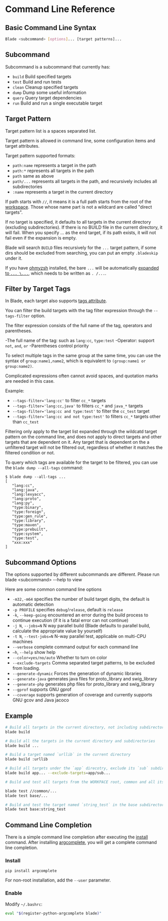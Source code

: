 # Command Line Reference

## Basic Command Line Syntax

```bash
Blade <subcommand> [options]... [target patterns]...
```

## Subcommand

Subcommand is a subcommand that currently has:

- `build` Build specified targets
- `test`  Build and run tests
- `clean` Cleanup specified targets
- `dump`  Dump some useful information
- `query` Query target dependencies
- `run`   Build and run a single executable target

## Target Pattern

Target pattern list is a spaces separated list.

Target pattern is allowed in command line, some configuration items and target attributes.

Target pattern supported formats:

- `path:name` represents a target in the path
- `path:*` represents all targets in the path
- `path` same as above
- `path/...` represents all targets in the path, and recursively includes all subdirectories
- `:name` represents a target in the current directory

If path starts with `//`, it means it is a full path starts from the root of the [workspace](workspace.md).
Those whose name part is not a wildcard are called "direct targets".

If no target is specified, it defaults to all targets in the current directory (excluding subdirectories). If there is no BUILD file in the current directory, it will fail.
When you specify ... as the end target, if its path exists, it will not fail even if the expansion is empty.

Blade will search `BUILD` files recursively for the `...` target pattern, if some dirs should be
excluded from searching, you can put an empty `.bladeskip` under it.

If you have [ohmyzsh](https://ohmyz.sh/) installed, the bare `...` will be automatically
[expanded to `... \...`](https://github.com/ohmyzsh/ohmyzsh/wiki/Cheatsheet#directory), which needs to be written as `. /...`.

## Filter by Target Tags

In Blade, each target also supports [tags attribute](build_file.md#tags).

You can filter the build targets with the tag filter expression through the `--tags-filter` option.

The filter expression consists of the full name of the tag, operators and parentheses.

-The full name of the tag: such as `lang:cc`, `type:test`
-Operator: support `not`, `and`, `or`
-Parentheses control priority

To select multiple tags in the same group at the same time, you can use the syntax of `group:name1,name2`, which is equivalent to `(group:name1 or group:name2)`.

Complicated expressions often cannot avoid spaces, and quotation marks are needed in this case.

Example:

- `--tags-filter='lang:cc'` to filter `cc_*` targets
- `--tags-filter='lang:cc,java'` to filters `cc_*` and `java_*` targets
- `--tags-filter='lang:cc and type:test'` to filter the `cc_test` target
- `--tags-filter='lang:cc and not type:test'` to filters `cc_*` targets other than `cc_test`

Filtering only apply to the target list expanded through the wildcatd target pattern on the command
line, and does not apply to direct targets and other targets that are dependent on it.
Any target that is dependent on the a unfiltered target will not be filtered out, regardless of
whether it matches the filtered condition or not.

To query which tags are available for the target to be filtered, you can use the `blade dump --all-tags` command:

```console
$ blade dump --all-tags ...
[
   "lang:cc",
   "lang:java",
   "lang:lexyacc",
   "lang:proto",
   "lang:py",
   "type:binary",
   "type:foreign",
   "type:gen_rule",
   "type:library",
   "type:maven",
   "type:prebuilt",
   "type:system",
   "type:test",
   "xxx:xxx"
]
```

## Subcommand Options

The options supported by different subcommands are different. Please run blade \<subcommand\> --help to view

Here are some common command line options

- `-m32,-m64` specifies the number of build target digits, the default is automatic detection
- `-p PROFILE` specifies `debug`/`release`, default is `release`
- `-k`, `--keep-going` encountered an error during the build process to continue execution (if it is a fatal error can not continue)
- `-j N`, `--jobs=N` N way parallel build (Blade defaults to parallel build, calculate the appropriate value by yourself)
- `-t N`, `--test-jobs=N` N-way parallel test, applicable on multi-CPU machines
- `--verbose` complete command output for each command line
- `–h`, `--help` show help
- `--color=yes/no/auto` Whether to turn on color
- `--exclude-targets` Comma separated target patterns, to be excluded from loading.
- `--generate-dynamic` Forces the generation of dynamic libraries
- `--generate-java` generates java files for proto_library and swig_library
- `--generate-php` generates php files for proto_library and swig_library
- `--gprof` supports GNU gprof
- `--coverage` supports generation of coverage and currently supports GNU gcov and Java jacoco

## Example

```bash
# Build all targets in the current directory, not including subdirectories
blade build

# Build all the targets in the current directory and subdirectories
blade build ...

# Build a target named `urllib` in the current directory
blade build :urllib

# Build all targets under the `app` direcotry, exclude its `sub` subdirectory
blade build app... --exclude-targets=app/sub...

# Build and test all targets from the WORKPACE root, common and all its subdirectories

blade test //common/...
blade test base/...

# Build and test the target named `string_test` in the base subdirectory
blade test base:string_test
```

## Command Line Completion

There is a simple command line completion after executing the [install](misc.md#inshall) command.
After installing [argcomplete](https://pypi.org/project/argcomplete/), you will get a complete command line completion.

### Install

```console
pip install argcomplete
```

For non-root installation, add the `--user` parameter.

### Enable

Modify `~/.bashrc`:

```bash
eval "$(register-python-argcomplete blade)"
```
